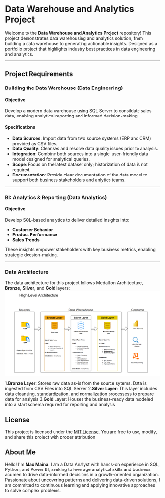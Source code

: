 # Data Warehouse and Analytics Project

Welcome to the **Data Warehouse and Analytics Project** repository!
This project demonstrates data warehousing and analytics solution, from building a data warehouse to generating actionable insights. Designed as a portfolio project that highlights industry best practices in data engineering and analytics.

---

## Project Requirements

### Building the Data Warehouse (Data Engineering)

#### Objective
Develop a modern data warehouse using SQL Server to consildate sales data, enabling analytical reporting and informed decision-making.

#### Specifications
- **Data Sources**: Import data from two source systems (ERP and CRM) provided as CSV files.
- **Data Quality**: Cleanses and resolve data quality issues prior to analysis.
- **Integration**: Combine both sources into a single, user-friendly data model designed for analytical queries.
- **Scope**: Focus on the latest dataset only; historization of data is not required.
- **Documentation**: Provide clear documentation of the data model to support both business stakeholders and anlytics teams.

---

### BI: Analytics & Reporting (Data Analytics)

#### Objective
Develop SQL-based analytics to deliver detailed insights into:
- **Customer Behavior**
- **Product Performance**
- **Sales Trends**

These insights empower stakeholders with key business metrics, enabling strategic decsion-making.

---

### Data Architecture

The data architecture for this project follows Medallion Architecture, **Bronze**, **Silver**, and **Gold** layers:
![Alt text](docs/data_architecture.png)

1.**Bronze Layer**: Stores raw data as-is from the source sytems. Data is ingested from CSV Files into SQL Server
2.**Silver Layer**: This layer includes data cleansing, standardization, and normalization processess to prepare data for analysis
3.**Gold** Layer: Houses the business-ready data modeled into a start schema required for reporting and analysis

## License

This project is licensed under the [MIT License](LICENSE). You are free to use, modify, and share this project with proper attribution

## About Me

Hello! I'm **Max Maina**.  I am a Data Analyst with hands-on experience in SQL, Python, and Power BI, seeking to leverage analytical skills and business acumen to drive data-informed decisions in a growth-oriented organization. Passionate about uncovering patterns and delivering data-driven solutions, I am committed to continuous learning and applying innovative approaches to solve complex problems.
